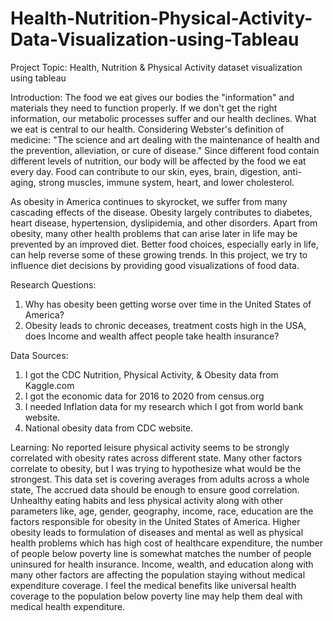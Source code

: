 # Health-Nutrition-Physical-Activity-Data-Visualization-using-Tableau
Project Topic: Health, Nutrition & Physical Activity dataset visualization using tableau
      
Introduction:
The food we eat gives our bodies the "information" and materials they need to function properly. If we don't get the right information, our metabolic processes suffer and our health declines. What we eat is central to our health. Considering Webster's definition of medicine: "The science and art dealing with the maintenance of health and the prevention, alleviation, or cure of disease." 
Since different food contain different levels of nutrition, our body will be affected by the food we eat every day. Food can contribute to our skin, eyes, brain, digestion, anti-aging, strong muscles, immune system, heart, and lower cholesterol.

As obesity in America continues to skyrocket, we suffer from many cascading effects of the disease. Obesity largely contributes to diabetes, heart disease, hypertension, dyslipidemia, and other disorders. Apart from obesity, many other health problems that can arise later in life may be prevented by an improved diet. Better food choices, especially early in life, can help reverse some of these growing trends. In this project, we try to influence diet decisions by providing good visualizations of food data.

Research Questions:
1.	Why has obesity been getting worse over time in the United States of America?
2.	Obesity leads to chronic deceases, treatment costs high in the USA, does Income and wealth affect people take health insurance?

Data Sources: 

1.	I got the CDC Nutrition, Physical Activity, & Obesity data from Kaggle.com 
2.	I got the economic data for 2016 to 2020 from census.org
3.	I needed Inflation data for my research which I got from world bank website.
4.	National obesity data from CDC website.


Learning: 
No reported leisure physical activity seems to be strongly correlated with obesity rates across different state. Many other factors correlate to obesity, but I was trying to hypothesize what would be the strongest. This data set is covering averages from adults across a whole state, The accrued data should be enough to ensure good correlation.
Unhealthy eating habits and less physical activity along with other parameters like, age, gender, geography, income, race, education are the factors responsible for obesity in the United States of America. 
Higher obesity leads to formulation of diseases and mental as well as physical health problems which has high cost of healthcare expenditure, the number of people below poverty line is somewhat matches the number of people uninsured for health insurance. 
Income, wealth, and education along with many other factors are affecting the population staying without medical expenditure coverage. I feel the medical benefits like universal health coverage to the population below poverty line may help them deal with medical health expenditure. 
